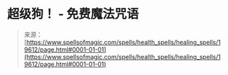 <!--yml

category: 未分类

date: 2024-06-12 19:01:45

-->

# 超级狗！ - 免费魔法咒语

> 来源：[https://www.spellsofmagic.com/spells/health_spells/healing_spells/19612/page.html#0001-01-01](https://www.spellsofmagic.com/spells/health_spells/healing_spells/19612/page.html#0001-01-01)
